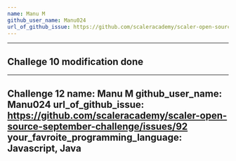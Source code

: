 ```yaml
---
name: Manu M
github_user_name: Manu024
url_of_github_issue: https://github.com/scaleracademy/scaler-open-source-september-challenge/issues/92
---
```


---
Challege 10 modification done
---

---
Challenge 12
name: Manu M
github_user_name: Manu024
url_of_github_issue: https://github.com/scaleracademy/scaler-open-source-september-challenge/issues/92
your_favroite_programming_language: Javascript, Java
---
